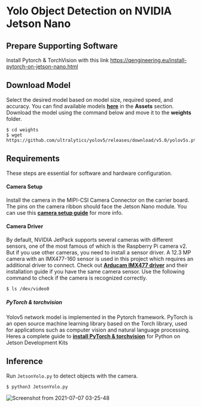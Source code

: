 # Yolo Object Detection on NVIDIA Jetson Nano 

## Prepare Supporting Software

Install Pytorch & TorchVision with this link
https://qengineering.eu/install-pytorch-on-jetson-nano.html


## Download Model
Select the desired model based on model size, required speed, and accuracy.
You can find available models [**here**](https://github.com/ultralytics/yolov5/releases) in the **Assets** section.
Download the model using the command below and move it to the **weights** folder.

```
$ cd weights
$ wget https://github.com/ultralytics/yolov5/releases/download/v5.0/yolov5s.pt
```

## Requirements
These steps are essential for software and hardware configuration.
#### Camera Setup
Install the camera in the MIPI-CSI Camera Connector on the carrier board.
The pins on the camera ribbon should face the Jetson Nano module.
You can use this [**camera setup guide**](https://www.arducam.com/docs/camera-for-jetson-nano/native-jetson-cameras-imx219-imx477/imx477/) for more info.

#### Camera Driver
By default, NVIDIA JetPack supports several cameras with different sensors, one of the most famous of which is the Raspberry Pi camera v2.
But if you use other cameras, you need to install a sensor driver.
A 12.3 MP camera with an IMX477-160 sensor is used in this project which requires an additional driver to connect. 
Check out [**Arducam IMX477 driver**](https://www.arducam.com/docs/camera-for-jetson-nano/native-jetson-cameras-imx219-imx477/imx477-how-to-install-the-driver/) and their installation guide if you have the same camera sensor.
Use the following command to check if the camera is recognized correctly.
```
$ ls /dev/video0
```

##### PyTorch & torchvision
Yolov5 network model is implemented in the Pytorch framework.
PyTorch is an open source machine learning library based on the Torch library, used for applications such as computer vision and natural language processing.
Heres a complete guide to [**install PyTorch & torchvision**](https://forums.developer.nvidia.com/t/pytorch-for-jetson-version-1-9-0-now-available/72048) for Python on Jetson Development Kits

## Inference
Run ```JetsonYolo.py``` to detect objects with the camera.
```
$ python3 JetsonYolo.py
```
![Screenshot from 2021-07-07 03-25-48](https://user-images.githubusercontent.com/56114938/124771486-66ccaf00-df50-11eb-9d44-3f69d2a2a434.png)


